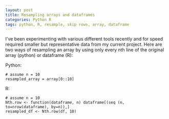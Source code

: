 ```yaml
---
layout: post
title: Resampling arrays and dataframes 
categories: Python R
tags: python, R, resample, skip rows, array, dataframe
---
```


I've been experimenting with various different tools recently and for speed required 
smaller but representative data from my current project. Here are two ways of resampling 
an array by using only every nth line of the original array (python) or dataframe (R):

Python: 

	# assume n = 10
	resampled_array = array[0::10]

R: 

	# assume n = 10
	Nth.row <- function(dataframe, n) dataframe[(seq (n, to=nrow(dataframe), by=n)),]
	resampled_df <- Nth.row(df, 10)



